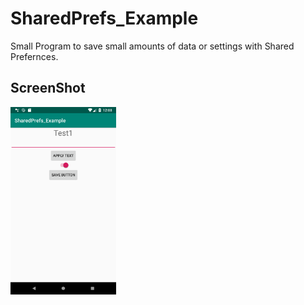 # SharedPrefs_Example

Small Program to save small amounts of data or settings with Shared Prefernces.

## ScreenShot

<img src="https://github.com/swdevdave/SharedPrefs_Example/blob/master/ScreenShot.png" height="300"/>&nbsp;&nbsp;&nbsp;
